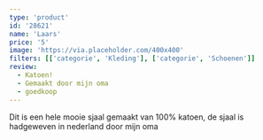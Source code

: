 ```yaml
---
type: 'product'
id: '28621'
name: 'Laars'
price: '5'
image: 'https://via.placeholder.com/400x400'
filters: [['categorie', 'Kleding'], ['categorie', 'Schoenen']]
review:
  - Katoen!
  - Gemaakt door mijn oma
  - goedkoop
---
```


Dit is een hele mooie sjaal gemaakt van 100% katoen, de sjaal is hadgeweven in nederland door mijn oma
